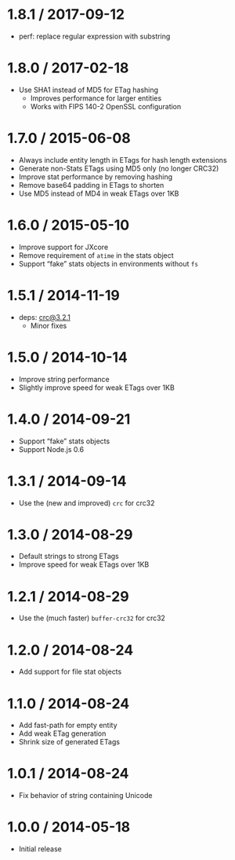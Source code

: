 1.8.1 / 2017-09-12
==================

-   perf: replace regular expression with substring

1.8.0 / 2017-02-18
==================

-   Use SHA1 instead of MD5 for ETag hashing
    -   Improves performance for larger entities
    -   Works with FIPS 140-2 OpenSSL configuration

1.7.0 / 2015-06-08
==================

-   Always include entity length in ETags for hash length extensions
-   Generate non-Stats ETags using MD5 only (no longer CRC32)
-   Improve stat performance by removing hashing
-   Remove base64 padding in ETags to shorten
-   Use MD5 instead of MD4 in weak ETags over 1KB

1.6.0 / 2015-05-10
==================

-   Improve support for JXcore
-   Remove requirement of `atime` in the stats object
-   Support “fake” stats objects in environments without `fs`

1.5.1 / 2014-11-19
==================

-   deps: crc@3.2.1
    -   Minor fixes

1.5.0 / 2014-10-14
==================

-   Improve string performance
-   Slightly improve speed for weak ETags over 1KB

1.4.0 / 2014-09-21
==================

-   Support “fake” stats objects
-   Support Node.js 0.6

1.3.1 / 2014-09-14
==================

-   Use the (new and improved) `crc` for crc32

1.3.0 / 2014-08-29
==================

-   Default strings to strong ETags
-   Improve speed for weak ETags over 1KB

1.2.1 / 2014-08-29
==================

-   Use the (much faster) `buffer-crc32` for crc32

1.2.0 / 2014-08-24
==================

-   Add support for file stat objects

1.1.0 / 2014-08-24
==================

-   Add fast-path for empty entity
-   Add weak ETag generation
-   Shrink size of generated ETags

1.0.1 / 2014-08-24
==================

-   Fix behavior of string containing Unicode

1.0.0 / 2014-05-18
==================

-   Initial release
